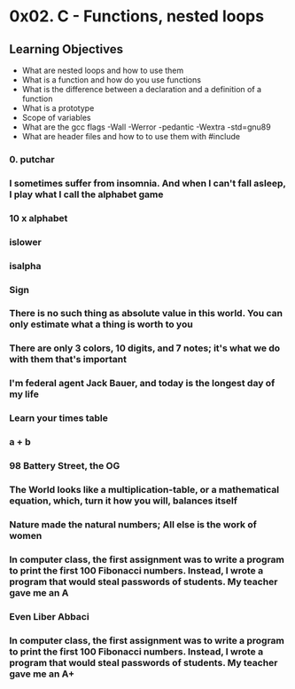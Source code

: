 # 0x02. C - Functions, nested loops

## Learning Objectives

* What are nested loops and how to use them
* What is a function and how do you use functions
* What is the difference between a declaration and a definition of a function
* What is a prototype
* Scope of variables
* What are the gcc flags -Wall -Werror -pedantic -Wextra -std=gnu89
* What are header files and how to to use them with #include


### 0. putchar

### I sometimes suffer from insomnia. And when I can't fall asleep, I play what I call the alphabet game

### 10 x alphabet

### islower

### isalpha

### Sign

### There is no such thing as absolute value in this world. You can only estimate what a thing is worth to you

### There are only 3 colors, 10 digits, and 7 notes; it's what we do with them that's important

### I'm federal agent Jack Bauer, and today is the longest day of my life

### Learn your times table

### a + b

### 98 Battery Street, the OG

### The World looks like a multiplication-table, or a mathematical equation, which, turn it how you will, balances itself

### Nature made the natural numbers; All else is the work of women

### In computer class, the first assignment was to write a program to print the first 100 Fibonacci numbers. Instead, I wrote a program that would steal passwords of students. My teacher gave me an A

### Even Liber Abbaci

### In computer class, the first assignment was to write a program to print the first 100 Fibonacci numbers. Instead, I wrote a program that would steal passwords of students. My teacher gave me an A+
